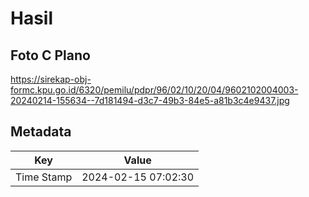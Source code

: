 # Hasil

## Foto C Plano

https://sirekap-obj-formc.kpu.go.id/6320/pemilu/pdpr/96/02/10/20/04/9602102004003-20240214-155634--7d181494-d3c7-49b3-84e5-a81b3c4e9437.jpg


## Metadata

| Key        | Value               |
| ---------- | ------------------- |
| Time Stamp | 2024-02-15 07:02:30 |



